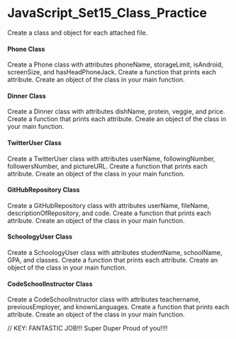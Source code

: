 # JavaScript_Set15_Class_Practice

Create a class and object for each attached file.

#### Phone Class
Create a Phone class with attributes phoneName, storageLimit, isAndroid, screenSize, and hasHeadPhoneJack. Create a function that prints each attribute. Create an object of the class in your main function.
#### Dinner Class
Create a Dinner class with attributes dishName, protein, veggie, and price. Create a function that prints each attribute. Create an object of the class in your main function.
#### TwitterUser Class
Create a TwitterUser class with attributes userName, followingNumber, followersNumber, and pictureURL. Create a function that prints each attribute. Create an object of the class in your main function.
#### GitHubRepository Class
Create a GitHubRepository class with attributes userName, fileName, descriptionOfRepository, and code. Create a function that prints each attribute. Create an object of the class in your main function.
#### SchoologyUser Class
Create a SchoologyUser class with attributes studentName, schoolName, GPA, and classes. Create a function that prints each attribute. Create an object of the class in your main function.
#### CodeSchoolInstructor Class
Create a CodeSchoolInstructor class with attributes teachername, previousEmployer, and knownLanguages. Create a function that prints each attribute. Create an object of the class in your main function.


// KEY: FANTASTIC JOB!!! Super Duper Proud of you!!!!